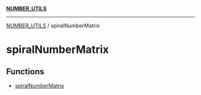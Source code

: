 [**NUMBER_UTILS**](../README.md)

***

[NUMBER_UTILS](../README.md) / spiralNumberMatrix

# spiralNumberMatrix

## Functions

- [spiralNumberMatrix](functions/spiralNumberMatrix.md)

